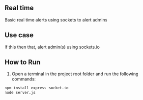 ## Real time 
Basic real time alerts using sockets to alert admins

## Use case
If this then that, alert admin(s) using sockets.io

## How to Run

1. Open a terminal in the project root folder and run the following commands:

```bash
npm install express socket.io
node server.js
